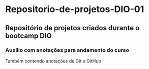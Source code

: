 # Repositorio-de-projetos-DIO-01
## Repositório de projetos criados durante o bootcamp DIO

### Auxílio com anotações para andamento do curso

Também contendo anotações de Git e GitHub
